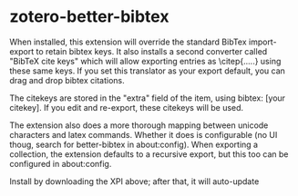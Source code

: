 # zotero-better-bibtex

When installed, this extension will override the standard BibTex import-export to retain bibtex keys. It also installs
a second converter called "BibTeX cite keys" which will allow exporting entries as \\citep{.....} using these same keys.
If you set this translator as your export default, you can drag and drop bibtex citations.

The citekeys are stored in the "extra" field of the item, using bibtex: [your citekey]. If you edit and re-export,
these citekeys will be used.

The extension also does a more thorough mapping between unicode characters and latex commands.
Whether it does is configurable (no UI thoug, search for better-bibtex in about:config).
When exporting a collection, the extension defaults to a recursive export, but this too can be configured
in about:config.

Install by downloading the XPI above; after that, it will auto-update
